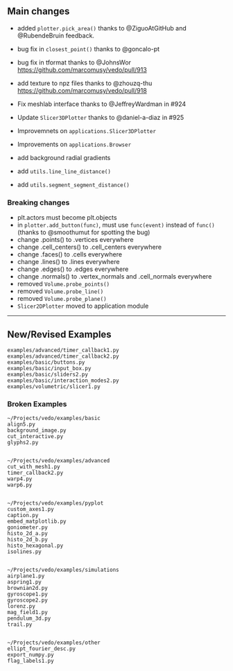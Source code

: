 ## Main changes

- added `plotter.pick_area()` thanks to @ZiguoAtGitHub and @RubendeBruin feedback.
- bug fix in `closest_point()` thanks to @goncalo-pt
- bug fix in tformat thanks to @JohnsWor  https://github.com/marcomusy/vedo/pull/913
- add texture to npz files thanks to @zhouzq-thu https://github.com/marcomusy/vedo/pull/918

- Fix meshlab interface thanks to @JeffreyWardman in #924
- Update `Slicer3DPlotter` thanks to @daniel-a-diaz in #925
- Improvemnets on `applications.Slicer3DPlotter`
- Improvements on `applications.Browser`
- add background radial gradients
- add `utils.line_line_distance()`
- add `utils.segment_segment_distance()`


### Breaking changes
- plt.actors must become plt.objects
- in `plotter.add_button(func)`, must use `func(event)` instead of `func()`
(thanks to @smoothumut for spotting the bug)
- change .points() to .vertices everywhere
- change .cell_centers() to .cell_centers everywhere
- change .faces() to .cells everywhere
- change .lines() to .lines everywhere
- change .edges() to .edges everywhere
- change .normals() to .vertex_normals and .cell_normals everywhere
- removed `Volume.probe_points()`
- removed `Volume.probe_line()`
- removed `Volume.probe_plane()`
- `Slicer2DPlotter` moved to application module



-------------------------
## New/Revised Examples
```
examples/advanced/timer_callback1.py
examples/advanced/timer_callback2.py
examples/basic/buttons.py
examples/basic/input_box.py
examples/basic/sliders2.py
examples/basic/interaction_modes2.py
examples/volumetric/slicer1.py
```

### Broken Examples
```
~/Projects/vedo/examples/basic
align5.py
background_image.py
cut_interactive.py
glyphs2.py


~/Projects/vedo/examples/advanced
cut_with_mesh1.py
timer_callback2.py
warp4.py
warp6.py


~/Projects/vedo/examples/pyplot
custom_axes1.py
caption.py
embed_matplotlib.py
goniometer.py
histo_2d_a.py
histo_2d_b.py
histo_hexagonal.py
isolines.py


~/Projects/vedo/examples/simulations
airplane1.py
aspring1.py
brownian2d.py
gyroscope1.py
gyroscope2.py
lorenz.py
mag_field1.py
pendulum_3d.py
trail.py


~/Projects/vedo/examples/other
ellipt_fourier_desc.py
export_numpy.py
flag_labels1.py


```



